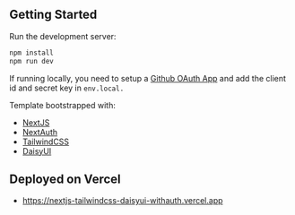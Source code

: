 ## Getting Started

Run the development server:

```bash
npm install
npm run dev
```

If running locally, you need to setup a [Github OAuth App](https://github.com/settings/developers) and add the client id and secret key in `env.local.`

Template bootstrapped with:

- [NextJS](https://nextjs.org/)
- [NextAuth](https://next-auth.js.org/)
- [TailwindCSS](https://tailwindcss.com/)
- [DaisyUI](https://daisyui.com/)

## Deployed on Vercel

- https://nextjs-tailwindcss-daisyui-withauth.vercel.app
